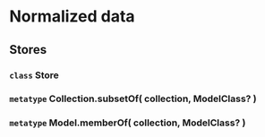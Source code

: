 # Normalized data

## Stores

### `class` Store

### `metatype` Collection.subsetOf( collection, ModelClass? )

### `metatype` Model.memberOf( collection, ModelClass? )